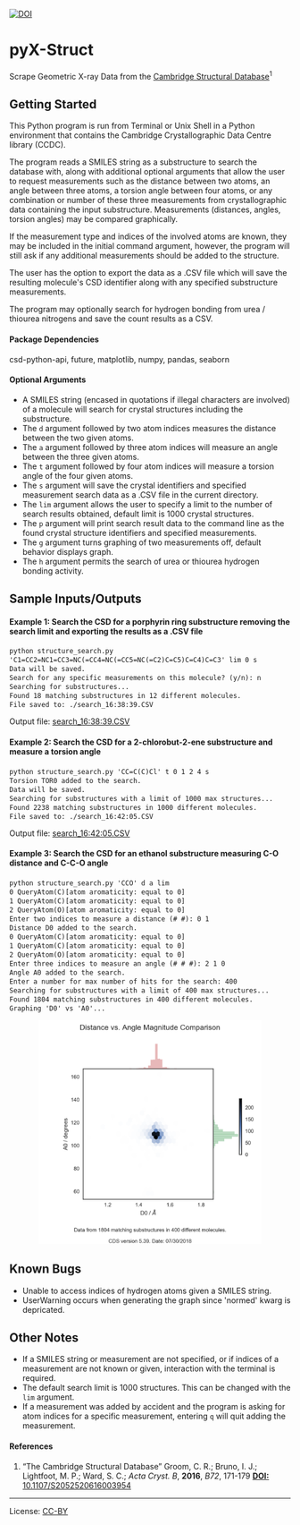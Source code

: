 [![DOI](https://zenodo.org/badge/137907550.svg)](https://zenodo.org/badge/latestdoi/137907550)

pyX-Struct
=========

Scrape Geometric X-ray Data from the [Cambridge Structural Database](https://www.ccdc.cam.ac.uk/solutions/csd-system/components/csd/)<sup>1</sup> 

## Getting Started 

This Python program is run from Terminal or Unix Shell in a Python environment that
contains the Cambridge Crystallographic Data Centre library (CCDC). 

The program reads a SMILES string as a substructure to search the database with, along with additional optional arguments that allow the user to request measurements such as the distance between two atoms, an angle between three atoms, a
torsion angle between four atoms, or any combination or number of these three measurements from crystallographic data containing the input substructure. Measurements (distances, angles, torsion angles) may be compared graphically. 

If the measurement type and indices of the involved atoms are known, they
may be included in the initial command argument, however, the program will still ask if any additional measurements should be added to the structure.

The user has the option to export the data as a .CSV file which will save the resulting molecule's CSD identifier along with any specified substructure measurements. 

The program may optionally search for hydrogen bonding from urea / thiourea nitrogens and 
save the count results as a CSV.
	
#### Package Dependencies
csd-python-api, future, matplotlib, numpy, pandas, seaborn

#### Optional Arguments
* A SMILES string (encased in quotations if illegal characters are involved) of a molecule will search for crystal structures including the substructure.
* The `d` argument followed by two atom indices measures the distance between the two given atoms.
* The `a` argument followed by three atom indices will measure an angle between the three given atoms.
* The `t` argument followed by four atom indices will measure a torsion angle of the four given atoms.
* The `s` argument will save the crystal identifiers and specified measurement search data as a .CSV file in the current directory.
* The `lim` argument allows the user to specify a limit to the number of search results obtained, default limit is 1000 crystal structures.
* The `p` argument will print search result data to the command line as the found crystal structure identifiers and specified measurements.
* The `g` argument turns graphing of two measurements off, default behavior displays graph.
* The `h` argument permits the search of urea or thiourea hydrogen bonding activity.
	

## Sample Inputs/Outputs

#### Example 1: Search the CSD for a porphyrin ring substructure removing the search limit and exporting the results as a .CSV file
```
python structure_search.py 'C1=CC2=NC1=CC3=NC(=CC4=NC(=CC5=NC(=C2)C=C5)C=C4)C=C3' lim 0 s
Data will be saved.
Search for any specific measurements on this molecule? (y/n): n
Searching for substructures...
Found 18 matching substructures in 12 different molecules.
File saved to: ./search_16:38:39.CSV
```
Output file: [search_16:38:39.CSV](https://github.com/bobbypaton/pyX-Struct/blob/master/search_16:38:39.CSV)

#### Example 2: Search the CSD for a 2-chlorobut-2-ene substructure and measure a torsion angle
```
python structure_search.py 'CC=C(C)Cl' t 0 1 2 4 s
Torsion TOR0 added to the search.
Data will be saved.
Searching for substructures with a limit of 1000 max structures...
Found 2238 matching substructures in 1000 different molecules.
File saved to: ./search_16:42:05.CSV
```
Output file: [search_16:42:05.CSV](https://github.com/bobbypaton/pyX-Struct/blob/master/search_16:42:05.CSV)

#### Example 3: Search the CSD for an ethanol substructure measuring C-O distance and C-C-O angle
```
python structure_search.py 'CCO' d a lim 
0 QueryAtom(C)[atom aromaticity: equal to 0]
1 QueryAtom(C)[atom aromaticity: equal to 0]
2 QueryAtom(O)[atom aromaticity: equal to 0]
Enter two indices to measure a distance (# #): 0 1
Distance D0 added to the search.
0 QueryAtom(C)[atom aromaticity: equal to 0]
1 QueryAtom(C)[atom aromaticity: equal to 0]
2 QueryAtom(O)[atom aromaticity: equal to 0]
Enter three indices to measure an angle (# # #): 2 1 0
Angle A0 added to the search.
Enter a number for max number of hits for the search: 400
Searching for substructures with a limit of 400 max structures...
Found 1804 matching substructures in 400 different molecules.
Graphing 'D0' vs 'A0'...
```
<p align="center">
<img src=Example2Pic.png alt="Example 2 Picture" width=400 height=400 >
</p>



  
## Known Bugs
* Unable to access indices of hydrogen atoms given a SMILES string.
* UserWarning occurs when generating the graph since 'normed' kwarg is depricated.
	
## Other Notes
* If a SMILES string or measurement are not specified, or if indices of a measurement are not known or given,
	interaction with the terminal is required.
* The default search limit is 1000 structures. This can be changed with the `lim` argument.
* If a measurement was added by accident and the program is asking for atom indices for a specific measurement, entering `q` will quit adding the measurement.

#### References
1. “The Cambridge Structural Database” Groom, C. R.; Bruno, I. J.; Lightfoot, M. P.; Ward, S. C.; *Acta Cryst. B*, **2016**, *B72*, 171-179
[**DOI:** 10.1107/S2052520616003954](http://dx.doi.org/10.1107/S2052520616003954)

---
License: [CC-BY](https://creativecommons.org/licenses/by/3.0/)
